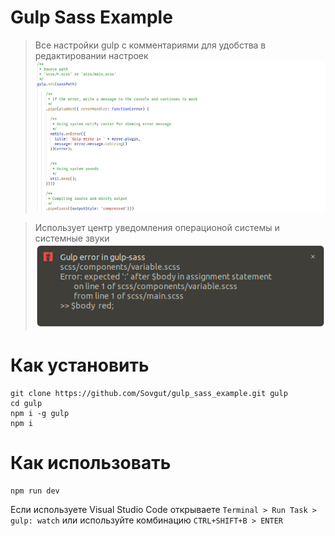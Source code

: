 # Gulp Sass Example

> Все настройки gulp с комментариями для удобства в редактировании настроек
![Comments](https://github.com/Sovgut/gulp_sass_example/blob/master/other/CodeReview.png "Комментарии")

> Использует центр уведомления операционой системы и системные звуки
![Notification center](https://github.com/Sovgut/gulp_sass_example/blob/master/other/Notify.png "Использует центр уведомлений операционой системы")

# Как установить
```
git clone https://github.com/Sovgut/gulp_sass_example.git gulp
cd gulp
npm i -g gulp
npm i
```
# Как использовать
```
npm run dev
```
Если используете Visual Studio Code открываете ```Terminal > Run Task > gulp: watch```
или используйте комбинацию ```CTRL+SHIFT+B > ENTER```
